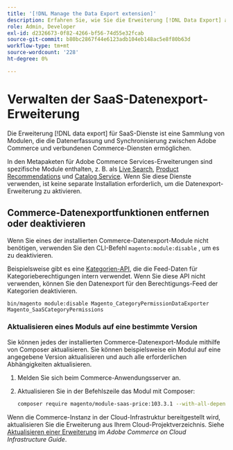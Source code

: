```yaml
---
title: '[!DNL Manage the Data Export extension]'
description: Erfahren Sie, wie Sie die Erweiterung [!DNL Data Export] aktualisieren und nicht erforderliche Datenexportdienste entfernen oder deaktivieren.
role: Admin, Developer
exl-id: d2326673-0f82-4266-bf56-74d55e32fcab
source-git-commit: b80bc2867f44e6123adb104eb148ac5e8f80b63d
workflow-type: tm+mt
source-wordcount: '228'
ht-degree: 0%

---
```


# Verwalten der SaaS-Datenexport-Erweiterung

Die Erweiterung [!DNL data export] für SaaS-Dienste ist eine Sammlung von Modulen, die die Datenerfassung und Synchronisierung zwischen Adobe Commerce und verbundenen Commerce-Diensten ermöglichen.

In den Metapaketen für Adobe Commerce Services-Erweiterungen sind spezifische Module enthalten, z. B.
als [Live Search](/help/live-search/overview.md), [Product Recommendations](/help/product-recommendations/overview.md) und [Catalog Service](/help/catalog-service/overview.md). Wenn Sie diese Dienste verwenden, ist keine separate Installation erforderlich, um die Datenexport-Erweiterung zu aktivieren.

## Commerce-Datenexportfunktionen entfernen oder deaktivieren

Wenn Sie eines der installierten Commerce-Datenexport-Module nicht benötigen, verwenden Sie den CLI-Befehl `magento:module:disable` , um es zu deaktivieren.

Beispielsweise gibt es eine [Kategorien-API](https://developer.adobe.com/commerce/services/graphql/catalog-service/categories/), die die Feed-Daten für Kategorieberechtigungen intern verwendet. Wenn Sie diese API nicht verwenden, können Sie den Datenexport für den Berechtigungs-Feed der Kategorien deaktivieren.

```shell script
bin/magento module:disable Magento_CategoryPermissionDataExporter Magento_SaaSCategoryPermissions
```

### Aktualisieren eines Moduls auf eine bestimmte Version

Sie können jedes der installierten Commerce-Datenexport-Module mithilfe von Composer aktualisieren. Sie können beispielsweise ein Modul auf eine angegebene Version aktualisieren und auch alle erforderlichen Abhängigkeiten aktualisieren.

1. Melden Sie sich beim Commerce-Anwendungsserver an.

1. Aktualisieren Sie in der Befehlszeile das Modul mit Composer:

   ```bash
   composer require magento/module-saas-price:103.3.1 --with-all-dependencies
   ```

Wenn die Commerce-Instanz in der Cloud-Infrastruktur bereitgestellt wird, aktualisieren Sie die Erweiterung aus Ihrem Cloud-Projektverzeichnis. Siehe [Aktualisieren einer Erweiterung](https://experienceleague.adobe.com/en/docs/commerce-cloud-service/user-guide/configure-store/extensions#upgrade-an-extension) im _Adobe Commerce on Cloud Infrastructure Guide_.
